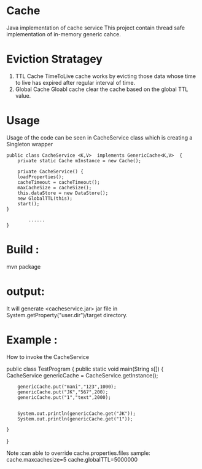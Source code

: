 # Cache
Java implementation of cache service
This project contain thread safe implementation of in-memory generic cahce.
# Eviction Stratagey
1. TTL Cache
  TimeToLive cache works by evicting those data whose time to live has expired after regular interval of time. 
2. Global Cache
  Gloabl cache clear the cache based on the global TTL value.

# Usage
Usage of the code can be seen in CacheService class which is creating a Singleton wrapper 

    public class CacheService <K,V>  implements GenericCache<K,V>  {
        private static Cache mInstance = new Cache();

        private CacheService() {
        loadProperties();
        cacheTimeout = cacheTimeout();
        maxCacheSize = cacheSize();
        this.dataStore = new DataStore();
        new GlobalTTL(this);
        start();
    }

            ......
    }

   

Build :
=======
mvn package

output:
=======
It will generate <cacheservice.jar> jar file in System.getProperty("user.dir")/target directory.


Example :
=========
   How to invoke the CacheService
   
   public class TestProgram {
    public static void main(String s[]) {
        CacheService genericCache = CacheService.getInstance();

        genericCache.put("mani","123",1000);
        genericCache.put("JK","567",200);
        genericCache.put("1","text",2000);


        System.out.println(genericCache.get("JK"));
        System.out.println(genericCache.get("1"));

    }
}

Note :can able to override cache.properties.files
sample:
cache.maxcachesize=5
cache.globalTTL=5000000

